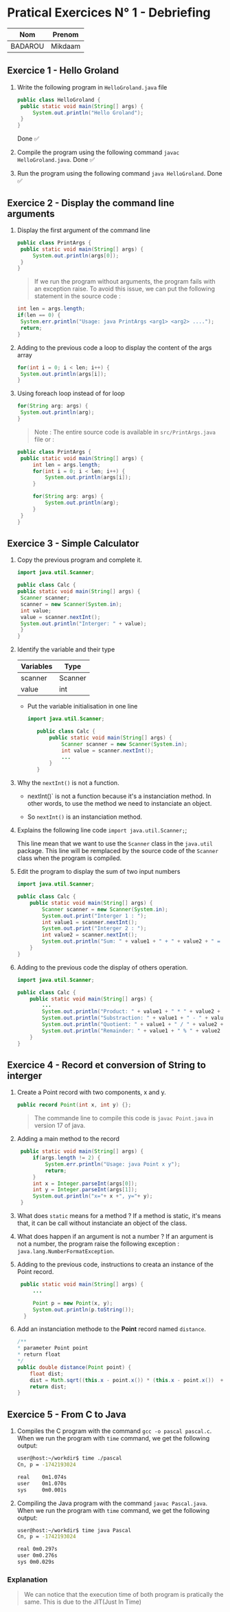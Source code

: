 # Pratical Exercices N° 1 - Debriefing

| Nom     | Prenom  |
|:-------:|:-------:|
| BADAROU | Mikdaam |

## Exercice 1 - Hello Groland

1. Write the following program in `HelloGroland.java` file
   
   ```java
   public class HelloGroland {
    public static void main(String[] args) {
        System.out.println("Hello Groland");
    }
   }
   ```
   
   Done ✅

2. Compile the program using the following command `javac HelloGroland.java`.
    Done ✅

3. Run the program using the following command `java HelloGroland`.
    Done ✅

## Exercice 2 - Display the command line arguments

1. Display the first argument of the command line
   
   ```java
   public class PrintArgs {
    public static void main(String[] args) {
        System.out.println(args[0]);
    }
   }
   ```
   
   > If we run the program without arguments, the program fails with an exception raise.
   > To avoid this issue, we can put the following statement in the source code : 
   
   ```java
   int len = args.length;
   if(len == 0) {
    System.err.println("Usage: java PrintArgs <arg1> <arg2> ....");
    return;
   }
   ```

2. Adding to the previous code a loop to display the content of the args array
   
   ```java
   for(int i = 0; i < len; i++) {
    System.out.println(args[i]);
   }
   ```

3. Using foreach loop instead of for loop
   
   ```java
   for(String arg: args) {
    System.out.println(arg);
   }
   ```
   
   > Note : The entire source code is available in `src/PrintArgs.java` file or  :
   
   ```java
   public class PrintArgs {
    public static void main(String[] args) {
        int len = args.length;
        for(int i = 0; i < len; i++) {
            System.out.println(args[i]);
        }
   
        for(String arg: args) {
            System.out.println(arg);
        }
    }
   }
   ```

## Exercice 3 - Simple Calculator

1. Copy the previous program and complete it.
   
   ```java
   import java.util.Scanner; 
   
   public class Calc { 
   public static void main(String[] args) {
    Scanner scanner;
    scanner = new Scanner(System.in);
    int value;
    value = scanner.nextInt();
    System.out.println("Interger: " + value);
    }
   }
   ```

2. Identify the variable and their type
   
   | Variables | Type    |
   | --------- | ------- |
   | scanner   | Scanner |
   | value     | int     |
   
   - Put the variable initialisation in one line
     
     ```java
     import java.util.Scanner; 
     
        public class Calc { 
            public static void main(String[] args) {
                Scanner scanner = new Scanner(System.in);
                int value = scanner.nextInt();
                ...
            }
        }
     ```

3. Why the `nextInt()` is not a function.
   
   - nextInt()` is not a function because it's a instanciation method. In other words, to use the method we need to instanciate an object.
   
   - So `nextInt()` is an instanciation method.

4. Explains the following line code `import java.util.Scanner;`;
   
   This line mean that we want to use the `Scanner` class in the `java.util` package. This line will be remplaced by the source code of the `Scanner` class when the program is compiled.

5. Edit the program to display the sum of two input numbers
   
   ```java
   import java.util.Scanner; 
   
   public class Calc { 
       public static void main(String[] args) {
           Scanner scanner = new Scanner(System.in);
           System.out.print("Interger 1 : ");
           int value1 = scanner.nextInt(); 
           System.out.print("Interger 2 : ");
           int value2 = scanner.nextInt();
           System.out.println("Sum: " + value1 + " + " + value2 + " = " + (value1 + value2));
       }
   }
   ```

6. Adding to the previous code the display of others operation.
   
   ```java
   import java.util.Scanner; 
   
   public class Calc { 
       public static void main(String[] args) {
           ...
           System.out.println("Product: " + value1 + " * " + value2 + " = " + (value1 * value2));
           System.out.println("Substraction: " + value1 + " - " + value2 + " = " + (value1 - value2));
           System.out.println("Quotient: " + value1 + " / " + value2 + " = " + (value1 / value2));
           System.out.println("Remainder: " + value1 + " % " + value2 + " = " + (value1 % value2));
       }
   }
   ```

## Exercice 4 - Record et conversion of String to interger

1. Create a Point record with two components, x and y.
   
   ```java
   public record Point(int x, int y) {};
   ```
   
   > The commande line to compile this code is `javac Point.java` in version 17 of java.

2. Adding a main method to the record
   
   ```java
    public static void main(String[] args) {
        if(args.length != 2) {
            System.err.println("Usage: java Point x y");
            return;
        }
        int x = Integer.parseInt(args[0]);
        int y = Integer.parseInt(args[1]);
        System.out.println("x="+ x +", y="+ y);
    } 
   ```

3. What does `static` means for a method ?
   If a method is static, it's means that, it can be call without instanciate an object of the class.

4. What does happen if an argument is not a number ?
   If an argument is not a number, the program raise the following exception : `java.lang.NumberFormatException`.

5. Adding to the previous code, instructions to creata an instance of the Point record.
   
   ```java
    public static void main(String[] args) {
        ...
   
        Point p = new Point(x, y);
        System.out.println(p.toString());
     } 
   ```

6. Add an instanciation methode to the **Point** record named `distance`.
   
   ```java
   /**
   * parameter Point point
   * return float
   */
   public double distance(Point point) {  
       float dist;
       dist = Math.sqrt((this.x - point.x()) * (this.x - point.x())  + (this.y - point.y()) * (this.y - point.y()));
       return dist;
   }
   ```

## Exercice 5 - From C to Java

1. Compiles the C program with the command `gcc -o pascal pascal.c`. When we run the program with `time` command, we get the following output:
   
   ```bash
   user@host:~/workdir$ time ./pascal
   Cn, p = -1742193024
   
   real    0m1.074s
   user    0m1.070s
   sys     0m0.001s
   ```

2. Compiling the Java program with the command `javac Pascal.java`. When we run the program with `time` command, we get the following output:
   
   ```bash
   user@host:~/workdir$ time java Pascal
   Cn, p = -1742193024
   
   real 0m0.297s
   user 0m0.276s
   sys 0m0.029s
   ```

### Explanation

> We can notice that the execution time of both program is pratically the same.
> This is due to the JIT(Just In Time) 